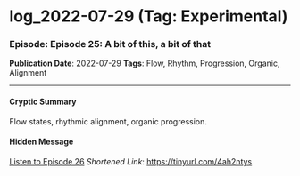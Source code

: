 # log_2022-07-29 (Tag: Experimental)

### Episode: Episode 25: A bit of this, a bit of that

**Publication Date**: 2022-07-29
**Tags**: Flow, Rhythm, Progression, Organic, Alignment

---

#### Cryptic Summary
Flow states, rhythmic alignment, organic progression.

#### Hidden Message


[Listen to Episode 26](https://tinyurl.com/4ah2ntys)
*Shortened Link*: https://tinyurl.com/4ah2ntys
